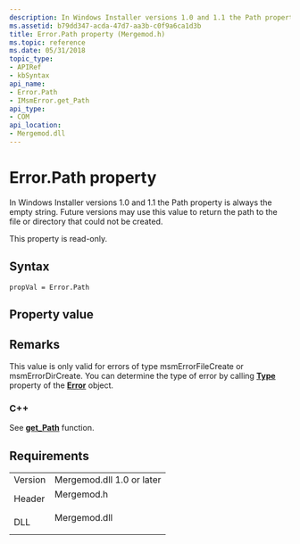 ```yaml
---
description: In Windows Installer versions 1.0 and 1.1 the Path property is always the empty string. Future versions may use this value to return the path to the file or directory that could not be created.
ms.assetid: b79dd347-acda-47d7-aa3b-c0f9a6ca1d3b
title: Error.Path property (Mergemod.h)
ms.topic: reference
ms.date: 05/31/2018
topic_type: 
- APIRef
- kbSyntax
api_name: 
- Error.Path
- IMsmError.get_Path
api_type: 
- COM
api_location: 
- Mergemod.dll
---
```


# Error.Path property

In Windows Installer versions 1.0 and 1.1 the Path property is always the empty string. Future versions may use this value to return the path to the file or directory that could not be created.

This property is read-only.

## Syntax


```JScript
propVal = Error.Path
```



## Property value

## Remarks

This value is only valid for errors of type msmErrorFileCreate or msmErrorDirCreate. You can determine the type of error by calling [**Type**](error-type.md) property of the [**Error**](error-object.md) object.

### C++

See [**get\_Path**](/windows/win32/api/mergemod/nf-mergemod-imsmerror-get_path) function.

## Requirements



|                    |                                                                                         |
|--------------------|-----------------------------------------------------------------------------------------|
| Version<br/> | Mergemod.dll 1.0 or later<br/>                                                    |
| Header<br/>  | <dl> <dt>Mergemod.h</dt> </dl>   |
| DLL<br/>     | <dl> <dt>Mergemod.dll</dt> </dl> |



 

